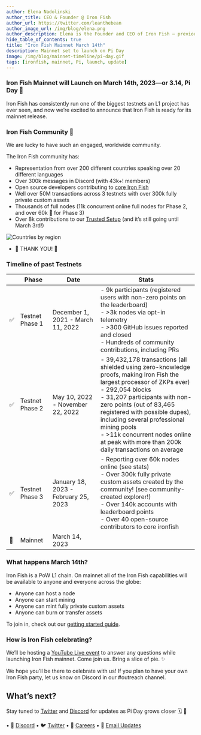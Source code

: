 ```yaml
---
author: Elena Nadolinski
author_title: CEO & Founder @ Iron Fish
author_url: https://twitter.com/leanthebean
author_image_url: /img/blog/elena.png
author_description: Elena is the Founder and CEO of Iron Fish — previously worked at Airbnb, Tilt, and Microsoft. Fell down the cryptocurrency rabbit hole in 2017. Really didn't want her insurance to know she eats pizza.
hide_table_of_contents: true
title: "Iron Fish Mainnet March 14th"
description: Mainnet set to launch on Pi Day
image: /img/blog/mainnet-timeline/pi-day.gif
tags: [ironfish, mainnet, Pi, launch, update]
---
```



### Iron Fish Mainnet will Launch on March 14th, 2023—or 3.14, Pi Day 🍰

Iron Fish has consistently run one of the biggest testnets an L1 project has ever seen, and now we’re excited to announce that Iron Fish is ready for its mainnet release.

### Iron Fish Community 💖

We are lucky to have such an engaged, worldwide community.

The Iron Fish community has:

-   Representation from over 200 different countries speaking over 20 different languages
-   Over 300k messages in Discord (with 43k+! members)
-   Open source developers contributing to [core Iron Fish](https://github.com/iron-fish/ironfish)
-   Well over 50M transactions across 3 testnets with over 300k fully private custom assets
-   Thousands of full nodes (11k concurrent online full nodes for Phase 2, and over 60k 🫣 for Phase 3)
-   Over 8k contributions to our [Trusted Setup](https://ironfish.network/blog/2023/02/13/trusted-setup-ceremony) (and it’s still going until March 3rd!)

![Countries by region](/img/blog/mainnet-timeline/countries.png)

- 🙌 THANK YOU! 🙌

### Timeline of past Testnets

|   | Phase           | Date                                 | Stats                                                                                                                                                                                                                                                                                                                                                                                 |
|---|-----------------|--------------------------------------|---------------------------------------------------------------------------------------------------------------------------------------------------------------------------------------------------------------------------------------------------------------------------------------------------------------------------------------------------------------------------------------|
| ✅ | Testnet Phase 1 | December 1, 2021 - March 11, 2022    | - 9k participants (registered users with non-zero points on the leaderboard) <br>- >3k nodes via opt-in telemetry <br>- >300 GitHub issues reported and closed<br>- Hundreds of community contributions, including PRs                                                                                                                                                                |
| ✅ | Testnet Phase 2 | May 10, 2022 - November 22, 2022     | - 39,432,178 transactions (all shielded using zero-knowledge proofs, making Iron Fish the largest processor of ZKPs ever) <br>- 292,054 blocks<br>- 31,207 participants with non-zero points (out of 83,465 registered with possible dupes), including several professional mining pools <br>- >11k concurrent nodes online at peak with more than 200k daily transactions on average |
| ✅ | Testnet Phase 3 | January 18, 2023 - February 25, 2023 | - Reporting over 60k nodes online (see stats)<br>- Over 300k fully private custom assets created by the community! (see community-created explorer!)<br>- Over 140k accounts with leaderboard points <br>- Over 40 open-source contributors to core ironfish                                                                                                                          |
| 🚀 | Mainnet         | March 14, 2023                       |                                                                                                                                                                                                                                                                                                                                                                                       |
### What happens March 14th?

Iron Fish is a PoW L1 chain. On mainnet all of the Iron Fish capabilities will be available to anyone and everyone across the globe:

-   Anyone can host a node
-   Anyone can start mining
-   Anyone can mint fully private custom assets
-   Anyone can burn or transfer assets

To join in, check out our [getting started guide](https://www.ironfish.network/docs/onboarding/iron-fish-tutorial).

### How is Iron Fish celebrating?

We’ll be hosting a [YouTube Live event](https://youtube.com/live/G5nVp5r0EuE?feature=share) to answer any questions while launching Iron Fish mainnet. Come join us. Bring a slice of pie. ✨

We hope you’ll be there to celebrate with us! If you plan to have your own Iron Fish party, let us know on Discord in our #outreach channel.

## What’s next?

Stay tuned to [Twitter](https://twitter.com/ironfishcrypto) and [Discord](https://discord.ironfish.network/) for updates as Pi Day grows closer 🗓️ 👀

• 🎤 [Discord](https://discord.ironfish.network)
• 🐦 [Twitter](https://twitter.com/ironfishcrypto)
• 🚀 [Careers](https://ironfish.network/careers)
• 📧 [Email Updates](https://ironfish.network/#email-signup)
